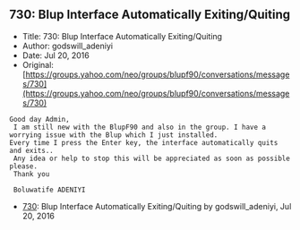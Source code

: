 ## 730: Blup Interface Automatically Exiting/Quiting

- Title: 730: Blup Interface Automatically Exiting/Quiting
- Author: godswill_adeniyi
- Date: Jul 20, 2016
- Original: [https://groups.yahoo.com/neo/groups/blupf90/conversations/messages/730](https://groups.yahoo.com/neo/groups/blupf90/conversations/messages/730)

```
Good day Admin,
 I am still new with the BlupF90 and also in the group. I have a worrying issue with the Blup which I just installed.
Every time I press the Enter key, the interface automatically quits and exits.. 
 Any idea or help to stop this will be appreciated as soon as possible please.
 Thank you 

 Boluwatife ADENIYI
```

- [730](0730.md): Blup Interface Automatically Exiting/Quiting by godswill_adeniyi, Jul 20, 2016
